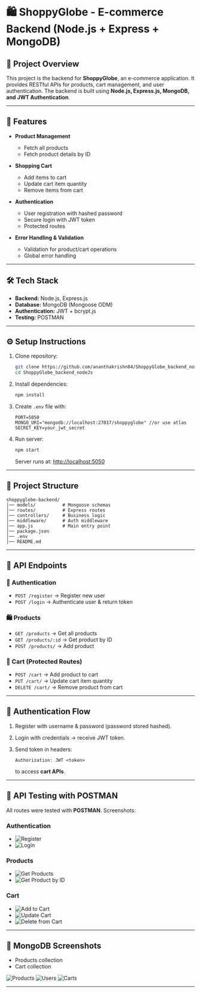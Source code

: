 # 🛍️ ShoppyGlobe - E-commerce Backend (Node.js + Express + MongoDB)

## 📌 Project Overview

This project is the backend for **ShoppyGlobe**, an e-commerce application.
It provides RESTful APIs for products, cart management, and user authentication.
The backend is built using **Node.js, Express.js, MongoDB, and JWT Authentication**.

---

## 🚀 Features

* **Product Management**

  * Fetch all products
  * Fetch product details by ID
* **Shopping Cart**

  * Add items to cart
  * Update cart item quantity
  * Remove items from cart
* **Authentication**

  * User registration with hashed password
  * Secure login with JWT token
  * Protected routes
* **Error Handling & Validation**

  * Validation for product/cart operations
  * Global error handling

---

## 🛠️ Tech Stack

* **Backend:** Node.js, Express.js
* **Database:** MongoDB (Mongoose ODM)
* **Authentication:** JWT + bcrypt.js
* **Testing:** POSTMAN

---

## ⚙️ Setup Instructions

1. Clone repository:

   ```bash
   git clone https://github.com/ananthakrishn04/ShoppyGlobe_backend_nodeJs.git
   cd ShoppyGlobe_backend_nodeJs
   ```
2. Install dependencies:

   ```bash
   npm install
   ```
3. Create `.env` file with:

   ```
   PORT=5050
   MONGO_URI="mongodb://localhost:27017/shoppyglobe" //or use atlas
   SECRET_KEY=your_jwt_secret
   ```
4. Run server:

   ```bash
   npm start
   ```

   Server runs at: [http://localhost:5050](http://localhost:5050)

---

## 📂 Project Structure

```
shoppyglobe-backend/
│── models/          # Mongoose schemas
│── routes/          # Express routes
│── controllers/     # Business logic
│── middleware/      # Auth middleware
│── app.js           # Main entry point
│── package.json
│── .env
│── README.md
```

---

## 📡 API Endpoints

### 🔑 Authentication

* `POST /register` → Register new user
* `POST /login` → Authenticate user & return token

### 🛍️ Products

* `GET /products` → Get all products
* `GET /products/:id` → Get product by ID
* `POST /products/` → Add product

### 🛒 Cart (Protected Routes)

* `POST /cart` → Add product to cart
* `PUT /cart/` → Update cart item quantity
* `DELETE /cart/` → Remove product from cart

---

## 🔐 Authentication Flow

1. Register with username & password (password stored hashed).
2. Login with credentials → receive JWT token.
3. Send token in headers:

   ```
   Authorization: JWT <token>
   ```

   to access **cart APIs**.

---

## 🧪 API Testing with POSTMAN

All routes were tested with **POSTMAN**.
Screenshots:

### Authentication

* ![Register](./screenshots/register.png)
* ![Login](./screenshots/login.png)

### Products

* ![Get Products](./screenshots/products.png)
* ![Get Product by ID](./screenshots/product-by-id.png)

### Cart

* ![Add to Cart](./screenshots/add-cart.png)
* ![Update Cart](./screenshots/update-cart.png)
* ![Delete from Cart](./screenshots/delete-cart.png)

---

## 📸 MongoDB Screenshots

* Products collection
* Cart collection

![Products](./screenshots/compass-products.png)
![Users](./screenshots/compass-users.png)
![Carts](./screenshots/compass-carts.png)

---